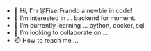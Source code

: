 - 👋 Hi, I’m @FiserFrando a newbie in code!
- 👀 I’m interested in ...  backend for moment.
- 🌱 I’m currently learning ... python, docker, sql
- 💞️ I’m looking to collaborate on ...
- 📫 How to reach me ...

<!---
FiserFrando/FiserFrando is a ✨ special ✨ repository because its `README.md` (this file) appears on your GitHub profile.
You can click the Preview link to take a look at your changes.
--->

